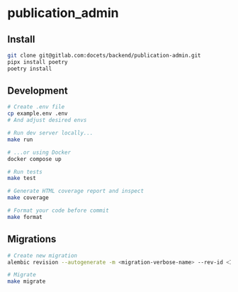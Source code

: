 # publication_admin

## Install

```bash
git clone git@gitlab.com:docets/backend/publication-admin.git
pipx install poetry
poetry install
```

## Development

```bash
# Create .env file
cp example.env .env
# And adjust desired envs

# Run dev server locally...
make run

# ...or using Docker
docker compose up

# Run tests
make test

# Generate HTML coverage report and inspect
make coverage

# Format your code before commit
make format
```

## Migrations

```bash
# Create new migration
alembic revision --autogenerate -m <migration-verbose-name> --rev-id <ID-of-migration>

# Migrate
make migrate
```
